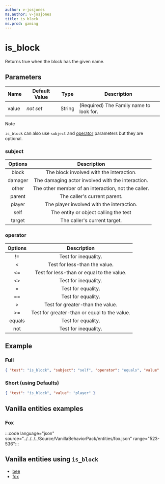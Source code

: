 ```yaml
---
author: v-josjones
ms.author: v-josjones
title: is_block
ms.prod: gaming
---
```


# is_block

Returns true when the block has the given name.

## Parameters

|Name |Default Value  |Type  |Description  |
|---------|---------|---------|---------|
|value |*not set* |String |(Required) The Family name to look for. |

>[!Note]
> `is_block` can also use `subject` and [operator](../Definitions/NestedTables/operator.md) parameters but they are optional.

### subject

| Options| Description |
|:-----------:|:-----------:|
| block| The block involved with the interaction. |
| damager| The damaging actor involved with the interaction. |
| other| The other member of an interaction, not the caller. |
| parent| The caller's current parent. |
| player| The player involved with the interaction. |
| self| The entity or object calling the test |
| target| The caller's current target. |

### operator

| Options| Description |
|:-----------:|:-----------:|
| !=| Test for inequality. |
| <| Test for less-than the value. |
| <=| Test for less-than or equal to the value. |
| <>| Test for inequality. |
| =| Test for equality. |
| ==| Test for equality. |
| >| Test for greater-than the value. |
| >=| Test for greater-than or equal to the value. |
| equals| Test for equality. |
| not| Test for inequality. |

## Example

### Full

```json
{ "test": "is_block", "subject": "self", "operator": "equals", "value": "player" }
```

### Short (using Defaults)

```json
{ "test": "is_block", "value": "player" }
```

## Vanilla entities examples

### Fox

:::code language="json" source="../../../../Source/VanillaBehaviorPack/entities/fox.json" range="523-536":::

## Vanilla entities using `is_block`

- [bee](../../../../Source/VanillaBehaviorPack_Snippets/entities/bee.md)
- [fox](../../../../Source/VanillaBehaviorPack_Snippets/entities/fox.md)
